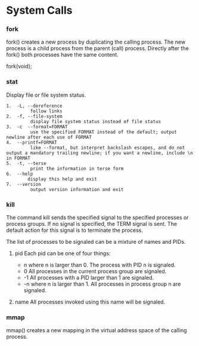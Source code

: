 # System Calls

### fork

fork() creates a new process by duplicating the calling process. The new process is a child process from the parent (call) process. Directly after the fork() both processes have the same content.

fork(void);

### stat

Display file or file system status.

    1.  -L, --dereference
             follow links
    2.  -f, --file-system
             display file system status instead of file status
    3.  -c  --format=FORMAT
             use the specified FORMAT instead of the default; output newline after each use of FORMAT
    4.  --printf=FORMAT
             like --format, but interpret backslash escapes, and do not output a mandatory trailing newline; if you want a newline, include \n in FORMAT
    5.  -t, --terse
             print the information in terse form
    6.  --help
            display this help and exit
    7.  --version
             output version information and exit

### kill

The command kill sends the specified signal to the specified processes or process groups. If no signal is specified, the TERM signal is sent.  The default action for this signal is to terminate the process.


The list of processes to be signaled can be a mixture of names and PIDs.

   1. pid    Each pid can be one of four things:

      -  n      where n is larger than 0.  The process with PID n is signaled.
      -  0      All processes in the current process group are signaled.
      -  -1     All processes with a PID larger than 1 are signaled.
      -  -n     where n is larger than 1.  All processes in process group n are signaled.

  2. name   All processes invoked using this name will be signaled.

### mmap

mmap() creates a new mapping in the virtual address space of the calling process.
